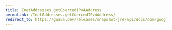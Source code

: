 ```yaml
---
title: InetAddresses.getCoercedIPv4Address
permalink: /InetAddresses.getCoercedIPv4Address/
redirect_to: https://guava.dev/releases/snapshot-jre/api/docs/com/google/common/net/InetAddresses.html#getCoercedIPv4Address-java.net.InetAddress-
---
```

